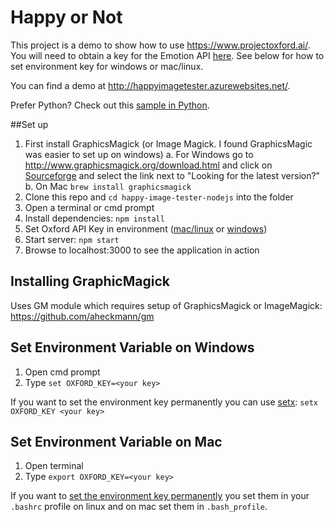 # Happy or Not

This project is a demo to show how to use https://www.projectoxford.ai/.  You will need to obtain a key for the Emotion API [here](https://www.projectoxford.ai/Subscription).  See below for how to set environment key for windows or mac/linux.

You can find a demo at http://happyimagetester.azurewebsites.net/. 

Prefer Python?  Check out this [sample in Python](https://github.com/jsturtevant/happy-image-tester-django).

##Set up 
1. First install GraphicsMagick (or Image Magick.  I found GraphicsMagic was easier to set up on windows)
    a. For Windows go to http://www.graphicsmagick.org/download.html and click on [Sourceforge](http://sourceforge.net/projects/graphicsmagick/files/) and select the link next to "Looking for the latest version?"
    b. On Mac ```brew install graphicsmagick``` 
2. Clone this repo and ```cd happy-image-tester-nodejs``` into the folder
3. Open a terminal or cmd prompt
3. Install dependencies: ```npm install```
4. Set Oxford API Key in environment ([mac/linux](#Set-Environment-Variable-on-mac) or [windows](#Set-Environment-Variable-on-Windows))
5. Start server: ```npm start```
6. Browse to localhost:3000 to see the application in action

## Installing GraphicMagick
Uses GM module which requires setup of GraphicsMagick or ImageMagick: https://github.com/aheckmann/gm

## Set Environment Variable on Windows
1. Open cmd prompt
2. Type ```set OXFORD_KEY=<your key>```  

If you want to set the environment key permanently you can use [setx](http://ss64.com/nt/setx.html): ```setx OXFORD_KEY <your key>```

## Set Environment Variable on Mac
1. Open terminal 
2. Type ```export OXFORD_KEY=<your key>```

If you want to [set the environment key permanently](http://stackoverflow.com/questions/22502759/mac-os-x-10-9-setting-permanent-environment-variables)  you set them in your ```.bashrc``` profile on linux and on mac set them in ```.bash_profile```.